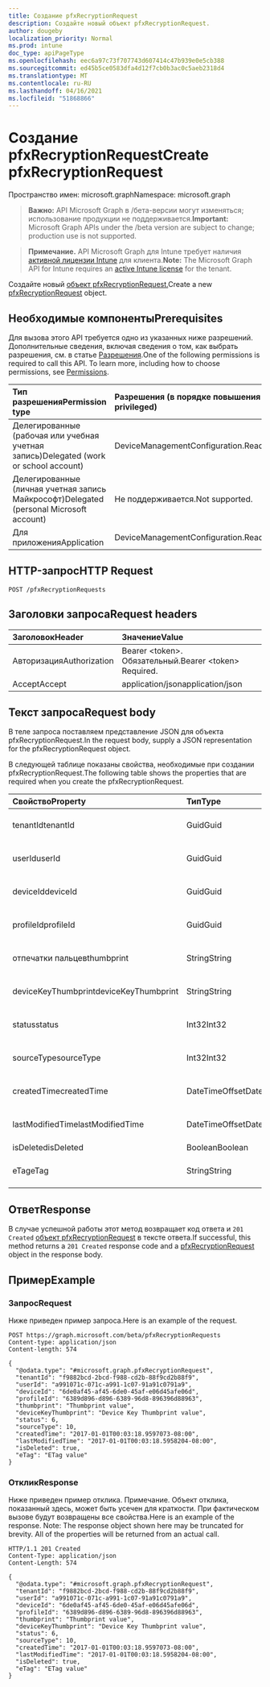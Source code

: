 ```yaml
---
title: Создание pfxRecryptionRequest
description: Создайте новый объект pfxRecryptionRequest.
author: dougeby
localization_priority: Normal
ms.prod: intune
doc_type: apiPageType
ms.openlocfilehash: eec6a97c73f707743d607414c47b939e0e5cb388
ms.sourcegitcommit: ed45b5ce0583dfa4d12f7cb0b3ac0c5aeb2318d4
ms.translationtype: MT
ms.contentlocale: ru-RU
ms.lasthandoff: 04/16/2021
ms.locfileid: "51868866"
---
```

# <a name="create-pfxrecryptionrequest"></a><span data-ttu-id="3a137-103">Создание pfxRecryptionRequest</span><span class="sxs-lookup"><span data-stu-id="3a137-103">Create pfxRecryptionRequest</span></span>

<span data-ttu-id="3a137-104">Пространство имен: microsoft.graph</span><span class="sxs-lookup"><span data-stu-id="3a137-104">Namespace: microsoft.graph</span></span>

> <span data-ttu-id="3a137-105">**Важно:** API Microsoft Graph в /бета-версии могут изменяться; использование продукции не поддерживается.</span><span class="sxs-lookup"><span data-stu-id="3a137-105">**Important:** Microsoft Graph APIs under the /beta version are subject to change; production use is not supported.</span></span>

> <span data-ttu-id="3a137-106">**Примечание.** API Microsoft Graph для Intune требует наличия [активной лицензии Intune](https://go.microsoft.com/fwlink/?linkid=839381) для клиента.</span><span class="sxs-lookup"><span data-stu-id="3a137-106">**Note:** The Microsoft Graph API for Intune requires an [active Intune license](https://go.microsoft.com/fwlink/?linkid=839381) for the tenant.</span></span>

<span data-ttu-id="3a137-107">Создайте новый [объект pfxRecryptionRequest.](../resources/intune-raimportcerts-pfxrecryptionrequest.md)</span><span class="sxs-lookup"><span data-stu-id="3a137-107">Create a new [pfxRecryptionRequest](../resources/intune-raimportcerts-pfxrecryptionrequest.md) object.</span></span>

## <a name="prerequisites"></a><span data-ttu-id="3a137-108">Необходимые компоненты</span><span class="sxs-lookup"><span data-stu-id="3a137-108">Prerequisites</span></span>
<span data-ttu-id="3a137-p101">Для вызова этого API требуется одно из указанных ниже разрешений. Дополнительные сведения, включая сведения о том, как выбрать разрешения, см. в статье [Разрешения](/graph/permissions-reference).</span><span class="sxs-lookup"><span data-stu-id="3a137-p101">One of the following permissions is required to call this API. To learn more, including how to choose permissions, see [Permissions](/graph/permissions-reference).</span></span>

|<span data-ttu-id="3a137-111">Тип разрешения</span><span class="sxs-lookup"><span data-stu-id="3a137-111">Permission type</span></span>|<span data-ttu-id="3a137-112">Разрешения (в порядке повышения привилегий)</span><span class="sxs-lookup"><span data-stu-id="3a137-112">Permissions (from least to most privileged)</span></span>|
|:---|:---|
|<span data-ttu-id="3a137-113">Делегированные (рабочая или учебная учетная запись)</span><span class="sxs-lookup"><span data-stu-id="3a137-113">Delegated (work or school account)</span></span>|<span data-ttu-id="3a137-114">DeviceManagementConfiguration.ReadWrite.All</span><span class="sxs-lookup"><span data-stu-id="3a137-114">DeviceManagementConfiguration.ReadWrite.All</span></span>|
|<span data-ttu-id="3a137-115">Делегированные (личная учетная запись Майкрософт)</span><span class="sxs-lookup"><span data-stu-id="3a137-115">Delegated (personal Microsoft account)</span></span>|<span data-ttu-id="3a137-116">Не поддерживается.</span><span class="sxs-lookup"><span data-stu-id="3a137-116">Not supported.</span></span>|
|<span data-ttu-id="3a137-117">Для приложения</span><span class="sxs-lookup"><span data-stu-id="3a137-117">Application</span></span>|<span data-ttu-id="3a137-118">DeviceManagementConfiguration.ReadWrite.All</span><span class="sxs-lookup"><span data-stu-id="3a137-118">DeviceManagementConfiguration.ReadWrite.All</span></span>|

## <a name="http-request"></a><span data-ttu-id="3a137-119">HTTP-запрос</span><span class="sxs-lookup"><span data-stu-id="3a137-119">HTTP Request</span></span>
<!-- {
  "blockType": "ignored"
}
-->
``` http
POST /pfxRecryptionRequests
```

## <a name="request-headers"></a><span data-ttu-id="3a137-120">Заголовки запроса</span><span class="sxs-lookup"><span data-stu-id="3a137-120">Request headers</span></span>
|<span data-ttu-id="3a137-121">Заголовок</span><span class="sxs-lookup"><span data-stu-id="3a137-121">Header</span></span>|<span data-ttu-id="3a137-122">Значение</span><span class="sxs-lookup"><span data-stu-id="3a137-122">Value</span></span>|
|:---|:---|
|<span data-ttu-id="3a137-123">Авторизация</span><span class="sxs-lookup"><span data-stu-id="3a137-123">Authorization</span></span>|<span data-ttu-id="3a137-124">Bearer &lt;token&gt;. Обязательный.</span><span class="sxs-lookup"><span data-stu-id="3a137-124">Bearer &lt;token&gt; Required.</span></span>|
|<span data-ttu-id="3a137-125">Accept</span><span class="sxs-lookup"><span data-stu-id="3a137-125">Accept</span></span>|<span data-ttu-id="3a137-126">application/json</span><span class="sxs-lookup"><span data-stu-id="3a137-126">application/json</span></span>|

## <a name="request-body"></a><span data-ttu-id="3a137-127">Текст запроса</span><span class="sxs-lookup"><span data-stu-id="3a137-127">Request body</span></span>
<span data-ttu-id="3a137-128">В теле запроса поставляем представление JSON для объекта pfxRecryptionRequest.</span><span class="sxs-lookup"><span data-stu-id="3a137-128">In the request body, supply a JSON representation for the pfxRecryptionRequest object.</span></span>

<span data-ttu-id="3a137-129">В следующей таблице показаны свойства, необходимые при создании pfxRecryptionRequest.</span><span class="sxs-lookup"><span data-stu-id="3a137-129">The following table shows the properties that are required when you create the pfxRecryptionRequest.</span></span>

|<span data-ttu-id="3a137-130">Свойство</span><span class="sxs-lookup"><span data-stu-id="3a137-130">Property</span></span>|<span data-ttu-id="3a137-131">Тип</span><span class="sxs-lookup"><span data-stu-id="3a137-131">Type</span></span>|<span data-ttu-id="3a137-132">Описание</span><span class="sxs-lookup"><span data-stu-id="3a137-132">Description</span></span>|
|:---|:---|:---|
|<span data-ttu-id="3a137-133">tenantId</span><span class="sxs-lookup"><span data-stu-id="3a137-133">tenantId</span></span>|<span data-ttu-id="3a137-134">Guid</span><span class="sxs-lookup"><span data-stu-id="3a137-134">Guid</span></span>|<span data-ttu-id="3a137-135">Пока не задокументировано.</span><span class="sxs-lookup"><span data-stu-id="3a137-135">Not yet documented</span></span>|
|<span data-ttu-id="3a137-136">userId</span><span class="sxs-lookup"><span data-stu-id="3a137-136">userId</span></span>|<span data-ttu-id="3a137-137">Guid</span><span class="sxs-lookup"><span data-stu-id="3a137-137">Guid</span></span>|<span data-ttu-id="3a137-138">Пока не задокументировано.</span><span class="sxs-lookup"><span data-stu-id="3a137-138">Not yet documented</span></span>|
|<span data-ttu-id="3a137-139">deviceId</span><span class="sxs-lookup"><span data-stu-id="3a137-139">deviceId</span></span>|<span data-ttu-id="3a137-140">Guid</span><span class="sxs-lookup"><span data-stu-id="3a137-140">Guid</span></span>|<span data-ttu-id="3a137-141">Пока не задокументировано.</span><span class="sxs-lookup"><span data-stu-id="3a137-141">Not yet documented</span></span>|
|<span data-ttu-id="3a137-142">profileId</span><span class="sxs-lookup"><span data-stu-id="3a137-142">profileId</span></span>|<span data-ttu-id="3a137-143">Guid</span><span class="sxs-lookup"><span data-stu-id="3a137-143">Guid</span></span>|<span data-ttu-id="3a137-144">Пока не задокументировано.</span><span class="sxs-lookup"><span data-stu-id="3a137-144">Not yet documented</span></span>|
|<span data-ttu-id="3a137-145">отпечатки пальцев</span><span class="sxs-lookup"><span data-stu-id="3a137-145">thumbprint</span></span>|<span data-ttu-id="3a137-146">String</span><span class="sxs-lookup"><span data-stu-id="3a137-146">String</span></span>|<span data-ttu-id="3a137-147">Пока не задокументировано.</span><span class="sxs-lookup"><span data-stu-id="3a137-147">Not yet documented</span></span>|
|<span data-ttu-id="3a137-148">deviceKeyThumbprint</span><span class="sxs-lookup"><span data-stu-id="3a137-148">deviceKeyThumbprint</span></span>|<span data-ttu-id="3a137-149">String</span><span class="sxs-lookup"><span data-stu-id="3a137-149">String</span></span>|<span data-ttu-id="3a137-150">Пока не задокументировано.</span><span class="sxs-lookup"><span data-stu-id="3a137-150">Not yet documented</span></span>|
|<span data-ttu-id="3a137-151">status</span><span class="sxs-lookup"><span data-stu-id="3a137-151">status</span></span>|<span data-ttu-id="3a137-152">Int32</span><span class="sxs-lookup"><span data-stu-id="3a137-152">Int32</span></span>|<span data-ttu-id="3a137-153">Пока не задокументировано.</span><span class="sxs-lookup"><span data-stu-id="3a137-153">Not yet documented</span></span>|
|<span data-ttu-id="3a137-154">sourceType</span><span class="sxs-lookup"><span data-stu-id="3a137-154">sourceType</span></span>|<span data-ttu-id="3a137-155">Int32</span><span class="sxs-lookup"><span data-stu-id="3a137-155">Int32</span></span>|<span data-ttu-id="3a137-156">Пока не задокументировано.</span><span class="sxs-lookup"><span data-stu-id="3a137-156">Not yet documented</span></span>|
|<span data-ttu-id="3a137-157">createdTime</span><span class="sxs-lookup"><span data-stu-id="3a137-157">createdTime</span></span>|<span data-ttu-id="3a137-158">DateTimeOffset</span><span class="sxs-lookup"><span data-stu-id="3a137-158">DateTimeOffset</span></span>|<span data-ttu-id="3a137-159">Пока не задокументировано.</span><span class="sxs-lookup"><span data-stu-id="3a137-159">Not yet documented</span></span>|
|<span data-ttu-id="3a137-160">lastModifiedTime</span><span class="sxs-lookup"><span data-stu-id="3a137-160">lastModifiedTime</span></span>|<span data-ttu-id="3a137-161">DateTimeOffset</span><span class="sxs-lookup"><span data-stu-id="3a137-161">DateTimeOffset</span></span>|<span data-ttu-id="3a137-162">Пока не задокументировано.</span><span class="sxs-lookup"><span data-stu-id="3a137-162">Not yet documented</span></span>|
|<span data-ttu-id="3a137-163">isDeleted</span><span class="sxs-lookup"><span data-stu-id="3a137-163">isDeleted</span></span>|<span data-ttu-id="3a137-164">Boolean</span><span class="sxs-lookup"><span data-stu-id="3a137-164">Boolean</span></span>|<span data-ttu-id="3a137-165">Н/Д</span><span class="sxs-lookup"><span data-stu-id="3a137-165">Not yet documented</span></span>|
|<span data-ttu-id="3a137-166">eTag</span><span class="sxs-lookup"><span data-stu-id="3a137-166">eTag</span></span>|<span data-ttu-id="3a137-167">String</span><span class="sxs-lookup"><span data-stu-id="3a137-167">String</span></span>|<span data-ttu-id="3a137-168">Пока не задокументировано.</span><span class="sxs-lookup"><span data-stu-id="3a137-168">Not yet documented</span></span>|



## <a name="response"></a><span data-ttu-id="3a137-169">Ответ</span><span class="sxs-lookup"><span data-stu-id="3a137-169">Response</span></span>
<span data-ttu-id="3a137-170">В случае успешной работы этот метод возвращает код ответа и `201 Created` [объект pfxRecryptionRequest](../resources/intune-raimportcerts-pfxrecryptionrequest.md) в тексте ответа.</span><span class="sxs-lookup"><span data-stu-id="3a137-170">If successful, this method returns a `201 Created` response code and a [pfxRecryptionRequest](../resources/intune-raimportcerts-pfxrecryptionrequest.md) object in the response body.</span></span>

## <a name="example"></a><span data-ttu-id="3a137-171">Пример</span><span class="sxs-lookup"><span data-stu-id="3a137-171">Example</span></span>

### <a name="request"></a><span data-ttu-id="3a137-172">Запрос</span><span class="sxs-lookup"><span data-stu-id="3a137-172">Request</span></span>
<span data-ttu-id="3a137-173">Ниже приведен пример запроса.</span><span class="sxs-lookup"><span data-stu-id="3a137-173">Here is an example of the request.</span></span>
``` http
POST https://graph.microsoft.com/beta/pfxRecryptionRequests
Content-type: application/json
Content-length: 574

{
  "@odata.type": "#microsoft.graph.pfxRecryptionRequest",
  "tenantId": "f9882bcd-2bcd-f988-cd2b-88f9cd2b88f9",
  "userId": "a991071c-071c-a991-1c07-91a91c0791a9",
  "deviceId": "6de0af45-af45-6de0-45af-e06d45afe06d",
  "profileId": "6389d896-d896-6389-96d8-896396d88963",
  "thumbprint": "Thumbprint value",
  "deviceKeyThumbprint": "Device Key Thumbprint value",
  "status": 6,
  "sourceType": 10,
  "createdTime": "2017-01-01T00:03:18.9597073-08:00",
  "lastModifiedTime": "2017-01-01T00:03:18.5958204-08:00",
  "isDeleted": true,
  "eTag": "ETag value"
}
```

### <a name="response"></a><span data-ttu-id="3a137-174">Отклик</span><span class="sxs-lookup"><span data-stu-id="3a137-174">Response</span></span>
<span data-ttu-id="3a137-p102">Ниже приведен пример отклика. Примечание. Объект отклика, показанный здесь, может быть усечен для краткости. При фактическом вызове будут возвращены все свойства.</span><span class="sxs-lookup"><span data-stu-id="3a137-p102">Here is an example of the response. Note: The response object shown here may be truncated for brevity. All of the properties will be returned from an actual call.</span></span>
``` http
HTTP/1.1 201 Created
Content-Type: application/json
Content-Length: 574

{
  "@odata.type": "#microsoft.graph.pfxRecryptionRequest",
  "tenantId": "f9882bcd-2bcd-f988-cd2b-88f9cd2b88f9",
  "userId": "a991071c-071c-a991-1c07-91a91c0791a9",
  "deviceId": "6de0af45-af45-6de0-45af-e06d45afe06d",
  "profileId": "6389d896-d896-6389-96d8-896396d88963",
  "thumbprint": "Thumbprint value",
  "deviceKeyThumbprint": "Device Key Thumbprint value",
  "status": 6,
  "sourceType": 10,
  "createdTime": "2017-01-01T00:03:18.9597073-08:00",
  "lastModifiedTime": "2017-01-01T00:03:18.5958204-08:00",
  "isDeleted": true,
  "eTag": "ETag value"
}
```




